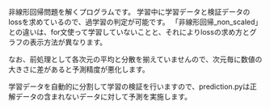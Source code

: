 非線形回帰問題を解くプログラムです。
学習中に学習データと検証データのlossを求めているので、過学習の判定が可能です。
「非線形回帰_non_scaled」との違いは、for文使って学習していないことと、それによりlossの求め方とグラフの表示方法が異なります。

なお、前処理として各次元の平均と分散を揃えていませんので、次元毎に数値の大きさに差があると予測精度が悪化します。

学習データを自動的に分割して学習の検証を行いますので、prediction.pyは正解データの含まれないデータに対して予測を実施します。